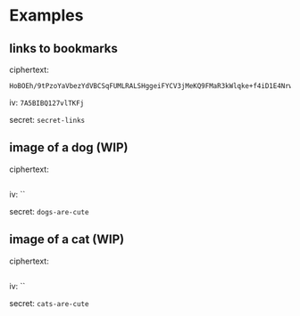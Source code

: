 # Examples

## links to bookmarks
ciphertext:
```
HoBOEh/9tPzoYaVbezYdVBCSqFUMLRALSHggeiFYCV3jMeKQ9FMaR3kWlqke+f4iD1E4NrwXdKk7MAvUfI22Am9GrOG3bkxaa9aznCh8wMRTbtB+wPUCDwme8qTfjUjTVCaLHKpqJy9Tw/OOU8lPPXJHUN2XbhJgMZesIAkrerDTqcnvkIpvshDP4nczSOR3ssI6VwvylV9YnDyqBxCx8nkkLTpHmGK9DvVHt8k08W52tDGB6+5xfabBYAeVX7y6yYVmcvSWC2gaQDuwjkWU
```

iv: `7A5BIBQ127vlTKFj`

secret: `secret-links`

## image of a dog (WIP)
ciphertext:
```

```

iv: ``

secret: `dogs-are-cute`

## image of a cat (WIP)
ciphertext:
```

```

iv: ``

secret: `cats-are-cute`

